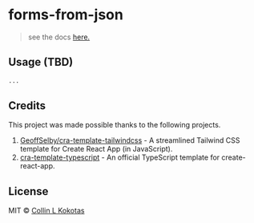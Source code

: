 # forms-from-json

> see the docs [here.](https://hoodiecollin.github.io/forms-from-json/)

## Usage (TBD)

```bash
...
```

## Credits

This project was made possible thanks to the following projects.

1. [GeoffSelby/cra-template-tailwindcss](https://github.com/GeoffSelby/cra-template-tailwindcss) - A streamlined Tailwind CSS template for Create React App (in JavaScript).
2. [cra-template-typescript](https://github.com/facebook/create-react-app/tree/master/packages/cra-template-typescript) - An official TypeScript template for create-react-app.

## License

MIT © [Collin L Kokotas](https://github.com/HoodieCollin)
